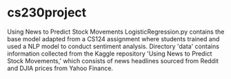 # cs230project
Using News to Predict Stock Movements
LogisticRegression.py contains the base model adapted from a CS124 assignment where students trained and used a NLP model to conduct sentiment analysis. 
Directory 'data' contains information collected from the Kaggle repository 'Using News to Predict Stock Movements,' which consists of news headlines sourced from Reddit and DJIA prices from Yahoo Finance.
